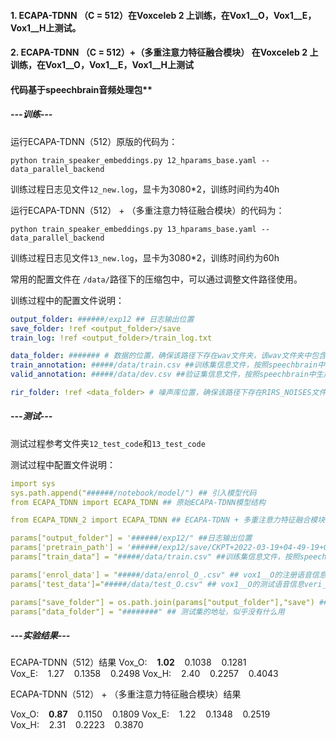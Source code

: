 

#### 1. ECAPA-TDNN （C = 512）在Voxceleb 2 上训练，在Vox1__O，Vox1__E，Vox1__H上测试。

#### 2. ECAPA-TDNN （C = 512）+（多重注意力特征融合模块） 在Voxceleb 2 上训练，在Vox1__O，Vox1__E，Vox1__H上测试

#### **代码基于speechbrain音频处理包****

##### ****---训练---****

运行ECAPA-TDNN（512）原版的代码为：

`python train_speaker_embeddings.py 12_hparams_base.yaml --data_parallel_backend`

训练过程日志见文件`12_new.log`，显卡为3080\*2，训练时间约为40h

运行ECAPA-TDNN（512） + （多重注意力特征融合模块）的代码为：

`python train_speaker_embeddings.py 13_hparams_base.yaml --data_parallel_backend`

训练过程日志见文件`13_new.log`，显卡为3080*2，训练时间约为60h



常用的配置文件在 `/data/`路径下的压缩包中，可以通过调整文件路径使用。

训练过程中的配置文件说明：

```yaml
output_folder: ######/exp12 ## 日志输出位置
save_folder: !ref <output_folder>/save
train_log: !ref <output_folder>/train_log.txt

data_folder: ####### # 数据的位置，确保该路径下存在wav文件夹，该wav文件夹中包含vox2的数据
train_annotation: #####/data/train.csv ##训练集信息文件，按照speechbrain中生成
valid_annotation: #####/data/dev.csv ##验证集信息文件，按照speechbrain中生成

rir_folder: !ref <data_folder> # 噪声库位置，确保该路径下存在RIRS_NOISES文件夹
```

##### ****---测试---****

测试过程参考文件夹`12_test_code`和`13_test_code`



测试过程中配置文件说明：

```yaml
import sys
sys.path.append("######/notebook/model/") ## 引入模型代码
from ECAPA_TDNN import ECAPA_TDNN ## 原始ECAPA-TDNN模型结构

from ECAPA_TDNN_2 import ECAPA_TDNN ## ECAPA-TDNN + 多重注意力特征融合模块模型结构

params["output_folder"] = '######/exp12/" ##日志输出位置
params['pretrain_path'] = '######/exp12/save/CKPT+2022-03-19+04-49-19+00' ## 模型参数文件夹
params["train_data"] = "#####/data/train.csv" ##训练集信息文件，按照speechbrain中生成

params['enrol_data'] = "#####/data/enrol_O_.csv" ## vox1__O的注册语音信息
params['test_data']="#####/data/test_O.csv" ## vox1__O的测试语音信息veri_file_path = "#######/test_verif2.txt" ## 官方验证对

params["save_folder"] = os.path.join(params["output_folder"],"save") ## 结果输出位置params["voxceleb_source"] = "#######" ## 似乎没有使用
params["data_folder"] = "########" ## 测试集的地址，似乎没有什么用
```

##### ****---实验结果---****

ECAPA-TDNN（512）结果
Vox_O:    **1.02**    0.1038    0.1281
Vox_E:    1.27    0.1358    0.2498
Vox_H:    2.40    0.2257    0.4043



ECAPA-TDNN（512） + （多重注意力特征融合模块）结果

Vox_O:    **0.87**    0.1150    0.1809 
Vox_E:    1.22    0.1348    0.2519
Vox_H:    2.31    0.2223    0.3870




